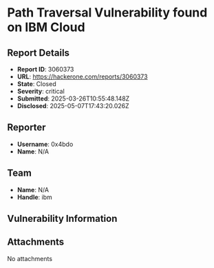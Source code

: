 # Path Traversal Vulnerability found on IBM Cloud

## Report Details
- **Report ID**: 3060373
- **URL**: https://hackerone.com/reports/3060373
- **State**: Closed
- **Severity**: critical
- **Submitted**: 2025-03-26T10:55:48.148Z
- **Disclosed**: 2025-05-07T17:43:20.026Z

## Reporter
- **Username**: 0x4bdo
- **Name**: N/A

## Team
- **Name**: N/A
- **Handle**: ibm

## Vulnerability Information


## Attachments
No attachments
